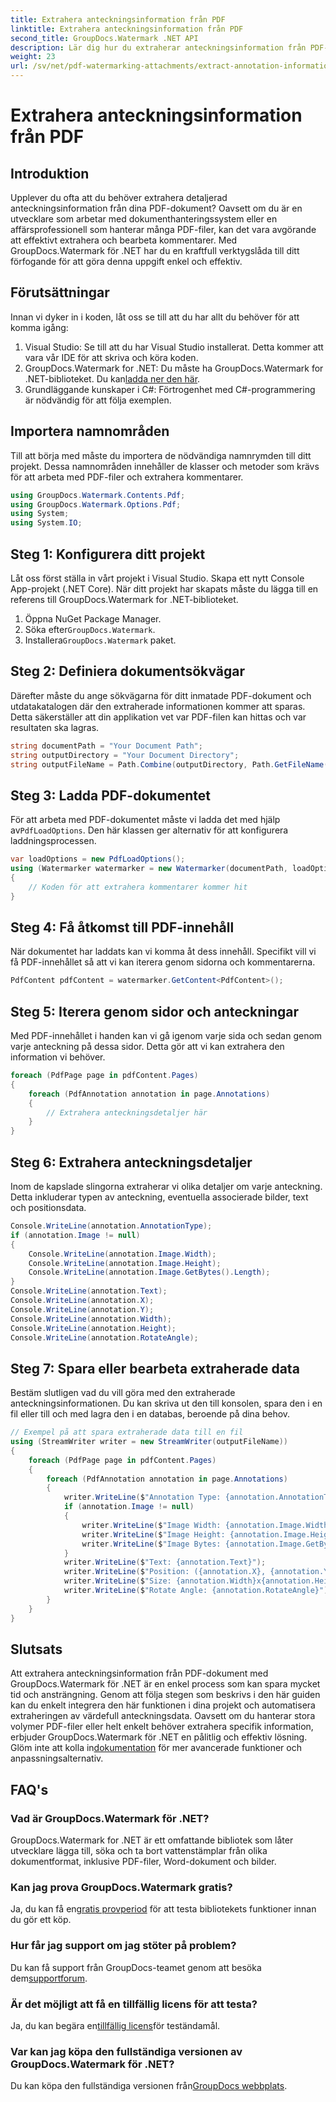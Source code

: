 ```yaml
---
title: Extrahera anteckningsinformation från PDF
linktitle: Extrahera anteckningsinformation från PDF
second_title: GroupDocs.Watermark .NET API
description: Lär dig hur du extraherar anteckningsinformation från PDF-dokument med GroupDocs.Watermark for .NET i den här detaljerade steg-för-steg-guiden.
weight: 23
url: /sv/net/pdf-watermarking-attachments/extract-annotation-information-pdf/
---
```


# Extrahera anteckningsinformation från PDF

## Introduktion
Upplever du ofta att du behöver extrahera detaljerad anteckningsinformation från dina PDF-dokument? Oavsett om du är en utvecklare som arbetar med dokumenthanteringssystem eller en affärsprofessionell som hanterar många PDF-filer, kan det vara avgörande att effektivt extrahera och bearbeta kommentarer. Med GroupDocs.Watermark för .NET har du en kraftfull verktygslåda till ditt förfogande för att göra denna uppgift enkel och effektiv.
## Förutsättningar
Innan vi dyker in i koden, låt oss se till att du har allt du behöver för att komma igång:
1. Visual Studio: Se till att du har Visual Studio installerat. Detta kommer att vara vår IDE för att skriva och köra koden.
2.  GroupDocs.Watermark for .NET: Du måste ha GroupDocs.Watermark for .NET-biblioteket. Du kan[ladda ner den här](https://releases.groupdocs.com/Watermark/net/).
3. Grundläggande kunskaper i C#: Förtrogenhet med C#-programmering är nödvändig för att följa exemplen.
## Importera namnområden
Till att börja med måste du importera de nödvändiga namnrymden till ditt projekt. Dessa namnområden innehåller de klasser och metoder som krävs för att arbeta med PDF-filer och extrahera kommentarer.
```csharp
using GroupDocs.Watermark.Contents.Pdf;
using GroupDocs.Watermark.Options.Pdf;
using System;
using System.IO;
```
## Steg 1: Konfigurera ditt projekt
Låt oss först ställa in vårt projekt i Visual Studio. Skapa ett nytt Console App-projekt (.NET Core). När ditt projekt har skapats måste du lägga till en referens till GroupDocs.Watermark for .NET-biblioteket.
1. Öppna NuGet Package Manager.
2.  Söka efter`GroupDocs.Watermark`.
3.  Installera`GroupDocs.Watermark` paket.
## Steg 2: Definiera dokumentsökvägar
Därefter måste du ange sökvägarna för ditt inmatade PDF-dokument och utdatakatalogen där den extraherade informationen kommer att sparas. Detta säkerställer att din applikation vet var PDF-filen kan hittas och var resultaten ska lagras.
```csharp
string documentPath = "Your Document Path";
string outputDirectory = "Your Document Directory";
string outputFileName = Path.Combine(outputDirectory, Path.GetFileName(documentPath));
```
## Steg 3: Ladda PDF-dokumentet
 För att arbeta med PDF-dokumentet måste vi ladda det med hjälp av`PdfLoadOptions`. Den här klassen ger alternativ för att konfigurera laddningsprocessen.
```csharp
var loadOptions = new PdfLoadOptions();
using (Watermarker watermarker = new Watermarker(documentPath, loadOptions))
{
    // Koden för att extrahera kommentarer kommer hit
}
```
## Steg 4: Få åtkomst till PDF-innehåll
När dokumentet har laddats kan vi komma åt dess innehåll. Specifikt vill vi få PDF-innehållet så att vi kan iterera genom sidorna och kommentarerna.
```csharp
PdfContent pdfContent = watermarker.GetContent<PdfContent>();
```
## Steg 5: Iterera genom sidor och anteckningar
Med PDF-innehållet i handen kan vi gå igenom varje sida och sedan genom varje anteckning på dessa sidor. Detta gör att vi kan extrahera den information vi behöver.
```csharp
foreach (PdfPage page in pdfContent.Pages)
{
    foreach (PdfAnnotation annotation in page.Annotations)
    {
        // Extrahera anteckningsdetaljer här
    }
}
```
## Steg 6: Extrahera anteckningsdetaljer
Inom de kapslade slingorna extraherar vi olika detaljer om varje anteckning. Detta inkluderar typen av anteckning, eventuella associerade bilder, text och positionsdata.
```csharp
Console.WriteLine(annotation.AnnotationType);
if (annotation.Image != null)
{
    Console.WriteLine(annotation.Image.Width);
    Console.WriteLine(annotation.Image.Height);
    Console.WriteLine(annotation.Image.GetBytes().Length);
}
Console.WriteLine(annotation.Text);
Console.WriteLine(annotation.X);
Console.WriteLine(annotation.Y);
Console.WriteLine(annotation.Width);
Console.WriteLine(annotation.Height);
Console.WriteLine(annotation.RotateAngle);
```
## Steg 7: Spara eller bearbeta extraherade data
Bestäm slutligen vad du vill göra med den extraherade anteckningsinformationen. Du kan skriva ut den till konsolen, spara den i en fil eller till och med lagra den i en databas, beroende på dina behov.
```csharp
// Exempel på att spara extraherade data till en fil
using (StreamWriter writer = new StreamWriter(outputFileName))
{
    foreach (PdfPage page in pdfContent.Pages)
    {
        foreach (PdfAnnotation annotation in page.Annotations)
        {
            writer.WriteLine($"Annotation Type: {annotation.AnnotationType}");
            if (annotation.Image != null)
            {
                writer.WriteLine($"Image Width: {annotation.Image.Width}");
                writer.WriteLine($"Image Height: {annotation.Image.Height}");
                writer.WriteLine($"Image Bytes: {annotation.Image.GetBytes().Length}");
            }
            writer.WriteLine($"Text: {annotation.Text}");
            writer.WriteLine($"Position: ({annotation.X}, {annotation.Y})");
            writer.WriteLine($"Size: {annotation.Width}x{annotation.Height}");
            writer.WriteLine($"Rotate Angle: {annotation.RotateAngle}");
        }
    }
}
```
## Slutsats
Att extrahera anteckningsinformation från PDF-dokument med GroupDocs.Watermark för .NET är en enkel process som kan spara mycket tid och ansträngning. Genom att följa stegen som beskrivs i den här guiden kan du enkelt integrera den här funktionen i dina projekt och automatisera extraheringen av värdefull anteckningsdata.
 Oavsett om du hanterar stora volymer PDF-filer eller helt enkelt behöver extrahera specifik information, erbjuder GroupDocs.Watermark för .NET en pålitlig och effektiv lösning. Glöm inte att kolla in[dokumentation](https://tutorials.groupdocs.com/Watermark/net/) för mer avancerade funktioner och anpassningsalternativ.
## FAQ's
### Vad är GroupDocs.Watermark för .NET?
GroupDocs.Watermark for .NET är ett omfattande bibliotek som låter utvecklare lägga till, söka och ta bort vattenstämplar från olika dokumentformat, inklusive PDF-filer, Word-dokument och bilder.
### Kan jag prova GroupDocs.Watermark gratis?
 Ja, du kan få en[gratis provperiod](https://releases.groupdocs.com/) för att testa bibliotekets funktioner innan du gör ett köp.
### Hur får jag support om jag stöter på problem?
 Du kan få support från GroupDocs-teamet genom att besöka dem[supportforum](https://forum.groupdocs.com/c/watermark/19).
### Är det möjligt att få en tillfällig licens för att testa?
 Ja, du kan begära en[tillfällig licens](https://purchase.groupdocs.com/temporary-license/)för teständamål.
### Var kan jag köpa den fullständiga versionen av GroupDocs.Watermark för .NET?
 Du kan köpa den fullständiga versionen från[GroupDocs webbplats](https://purchase.groupdocs.com/buy).